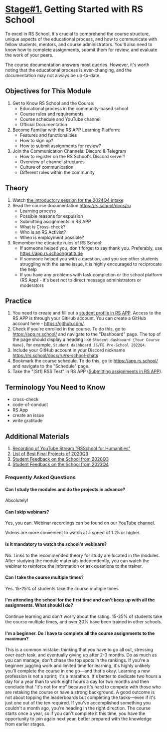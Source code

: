 # [Stage#1.](../../) Getting Started with RS School

To excel in RS School, it's crucial to comprehend the course structure, unique aspects of the educational process, and how to communicate with fellow students, mentors, and course administrators. You'll also need to know how to complete assignments, submit them for review, and evaluate the work of your peers.

The course documentation answers most queries. However, it's worth noting that the educational process is ever-changing, and the documentation may not always be up-to-date.

## Objectives for This Module

1. Get to Know RS School and the Course:
   - Educational process in the community-based school
   - Course rules and requirements
   - Course schedule and YouTube channel
   - Official Documentation
2. Become Familiar with the RS APP Learning Platform:
   - Features and functionalities
   - How to sign up?
   - How to submit assignments for review?
3. Join the Communication Channels: Discord & Telegram
   - How to register on the RS School's Discord server?
   - Overview of channel structures
   - Culture of communication
   - Different roles within the community

## Theory

1. Watch [the introductory session for the 2024Q4 intake](https://www.youtube.com/watch?v=cD3cFXkNmoU)
2. Read the course documentation <https://rs.school/docs/ru>
   - Learning process
   - Possible reasons for expulsion
   - Submitting assignments in RS APP
   - What is Cross-check?
   - Who is an RS Activist?
   - When is employment possible?
3. Remember the etiquette rules of RS School:
   - If someone helped you, don't forget to say thank you. Preferably, use <https://app.rs.school/gratitude>
   - If someone helped you with a question, and you see other students struggling with the same issue, it is highly encouraged to reciprocate the help
   - If you have any problems with task completion or the school platform (RS App) - it's best not to direct message administrators or moderators

## Practice

1. You need to create and fill out a [student profile in RS APP](https://app.rs.school/registry/student). Access to the RS APP is through your GitHub account. You can create a GitHub account here - <https://github.com/>.
2. Check if you're enrolled in the course. To do this, go to <https://app.rs.school/> and navigate to the "Dashboard" page. The top of the page should display a heading like `Student dashboard {Your Course Name}`, for example, `Student dashboard JS/FE Pre-School 2022Q4`.
3. Include your GitHub account in your Discord nickname <https://rs.school/docs/ru/rs-school-chats>
4. Bookmark the course schedule. To do this, go to <https://app.rs.school/> and navigate to the "Schedule" page.
5. Take the "[St1] RSS Test" in RS APP ([Submitting assignments in RS APP](https://rs.school/docs/ru/rs-app-tasks#тесты)).

## Terminology You Need to Know

- cross-check
- code-of-conduct
- RS App
- create an issue
- write gratitude

## Additional Materials

1. [Recording of YouTube Stream "RSSchool for Humanities"](https://www.youtube.com/watch?v=mCnOni_mqdk)
2. [List of Best Final Projects of 2020Q3](https://docs.google.com/spreadsheets/d/1STe2AtPckojasiQI_j6s0cLRWEjvHG0LCSxN3yv5dBA/edit#gid=0)
3. [Student Feedback on the School from 2020Q3](https://docs.google.com/spreadsheets/d/1IACz3tcZTx71Qh9z6ZXu8VimgISJvrO-bJUBLpQ-bVM/edit#gid=0)
4. [Student Feedback on the School from 2023Q4](https://docs.google.com/spreadsheets/d/1Hx1z7kZxkMcuJe0-qiAfTiGnBSBKu-oUwRXQevBrafQ/edit)

### Frequently Asked Questions

#### Can I study the modules and do the projects in advance?

Absolutely!

#### Can I skip webinars?

Yes, you can. Webinar recordings can be found on our [YouTube channel](https://youtube.com/c/rollingscopesschool).

Videos are more convenient to watch at a speed of 1.25 or higher.

#### Is it mandatory to watch the school's webinars?

No. Links to the recommended theory for study are located in the modules. After studying the module materials independently, you can watch the webinar to reinforce the information or ask questions to the trainer.

#### Can I take the course multiple times?

Yes. 15-25% of students take the course multiple times.

#### I'm attending the school for the first time and can't keep up with all the assignments. What should I do?

Continue learning and don't worry about the rating. 15-25% of students take the course multiple times, and over 30% have been trained in other schools.

#### I'm a beginner. Do I have to complete all the course assignments to the maximum?

This is a common mistake: thinking that you have to go all out, stressing over each task, and eventually giving up after 2-3 months. Do as much as you can manage; don't chase the top spots in the rankings. If you're a beginner juggling work and limited time for learning, it's highly unlikely you'll complete the course in one go—and that's okay. Learning a new profession is not a sprint; it's a marathon. It's better to dedicate two hours a day for a year than to work eight hours a day for two months and then conclude that "it's not for me" because it's hard to compete with those who are retaking the course or have a strong background. A good outcome is not about topping the leaderboards but completing the tasks—even if it's just one out of the ten required. If you've accomplished something you couldn't a month ago, you're heading in the right direction. The course starts once a year, so if you can't complete it this time, you have the opportunity to join again next year, better prepared with the knowledge from earlier stages.
